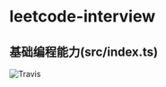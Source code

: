 # leetcode-interview

## 基础编程能力(src/index.ts)

![Travis](https://travis-ci.org/9aoyang/leetcode-interview.svg?branch=master)
